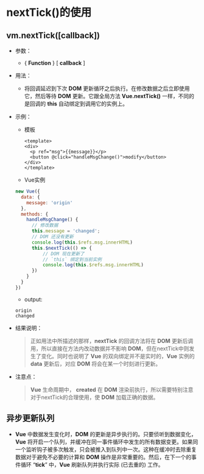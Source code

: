 # nextTick\(\)的使用

## vm.nextTick\(\[callback\]\)

* 参数：
  * { **Function** } \[ **callback** \]
* 用法：
  * 将回调延迟到下次 **DOM** 更新循环之后执行。在修改数据之后立即使用它，然后等待 **DOM** 更新。它跟全局方法 **Vue.nextTick\(\)** 一样，不同的是回调的 **this** 自动绑定到调用它的实例上。
* 示例：

  * 模板

    ```markup
    <template>
    <div>
      <p ref="msg">{{message}}</p>
      <button @click="handleMsgChange()">modify</button>
    </div>
    </template>
    ```

  * Vue实例

  ```javascript
  new Vue({
    data: {
      message: 'origin'
    },
    methods: {
      handleMsgChange() {
        // 修改数据
        this.message = 'changed';
        // DOM 还没有更新
        console.log(this.$refs.msg.innerHTML)
        this.$nextTick(() => {
            // DOM 现在更新了
            // `this` 绑定到当前实例
            console.log(this.$refs.msg.innerHTML)
        })
      }
    }
  })
  ```

  * output:

  ```text
  origin
  changed
  ```

* 结果说明：

  > 正如用法中所描述的那样，**nextTick** 的回调方法将在 **DOM** 更新后调用，所以直接在方法内改动数据并不影响 **DOM**，但在nextTick中则发生了变化。同时也说明了 **Vue** 的双向绑定并不是实时的，**Vue** 实例的 **data** 更新后，对应 **DOM** 将会在某一个时刻进行更新。

* 注意点：

  > **Vue** 生命周期中， **created** 在 **DOM** 渲染前执行，所以需要特别注意对于nextTick的合理使用，使 **DOM** 加载正确的数据。

## 异步更新队列

* **Vue** 中数据发生变化时，**DOM** 的更新是异步执行的。只要侦听到数据变化，**Vue** 将开启一个队列，并缓冲在同一事件循环中发生的所有数据变更。如果同一个监听钩子被多次触发，只会被推入到队列中一次。这种在缓冲时去除重复数据对于避免不必要的计算和 **DOM** 操作是非常重要的。然后，在下一个的事件循环 “**tick**” 中，**Vue** 刷新队列并执行实际 \(已去重的\) 工作。

